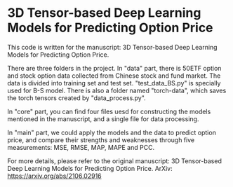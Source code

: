 # 3D Tensor-based Deep Learning Models for Predicting Option Price
This code is written for the manuscript: 3D Tensor-based Deep Learning Models for Predicting Option Price. 

There are three folders in the project. In "data" part, there is 50ETF option and stock option data collected from Chinese stock and fund market. The data is divided into training set and test set. "test_data_BS.py" is specially used for B-S model. There is also a folder named "torch-data", which saves the torch tensors created by "data_process.py".

In "core" part, you can find four files uesd for constructing the models mentioned in the manuscript, and a single file for data processing.

In "main" part, we could apply the models and the data to predict option price, and compare their strengths and weaknesses through five measurements: MSE, RMSE, MAP, MAPE and PCC.

For more details, please refer to the original manuscript: 3D Tensor-based Deep Learning Models for Predicting Option Price. ArXiv: https://arxiv.org/abs/2106.02916
